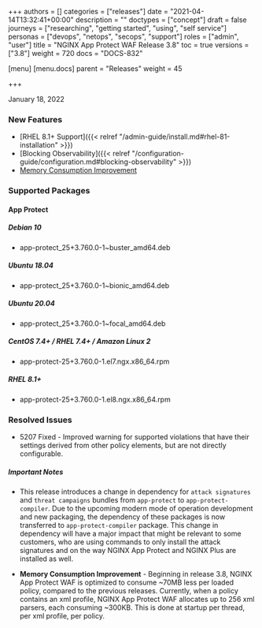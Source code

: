 +++
authors = []
categories = ["releases"]
date = "2021-04-14T13:32:41+00:00"
description = ""
doctypes = ["concept"]
draft = false
journeys = ["researching", "getting started", "using", "self service"]
personas = ["devops", "netops", "secops", "support"]
roles = ["admin", "user"]
title = "NGINX App Protect WAF Release 3.8"
toc = true
versions = ["3.8"]
weight = 720
docs = "DOCS-832"

[menu]
  [menu.docs]
    parent = "Releases"
    weight = 45

+++

January 18, 2022 

### New Features

- [RHEL 8.1+ Support]({{< relref "/admin-guide/install.md#rhel-81-installation" >}})
- [Blocking Observability]({{< relref "/configuration-guide/configuration.md#blocking-observability" >}})
- [Memory Consumption Improvement](#important-notes)

### Supported Packages

#### App Protect

##### Debian 10

- app-protect_25+3.760.0-1~buster_amd64.deb

##### Ubuntu 18.04

- app-protect_25+3.760.0-1~bionic_amd64.deb

##### Ubuntu 20.04

- app-protect_25+3.760.0-1~focal_amd64.deb

##### CentOS 7.4+ / RHEL 7.4+ / Amazon Linux 2

- app-protect-25+3.760.0-1.el7.ngx.x86_64.rpm 

##### RHEL 8.1+
- app-protect-25+3.760.0-1.el8.ngx.x86_64.rpm

### Resolved Issues

- 5207 Fixed - Improved warning for supported violations that have their settings derived from other policy elements, but are not directly configurable.


##### Important Notes

- This release introduces a change in dependency for `attack signatures` and `threat campaigns` bundles from `app-protect` to `app-protect-compiler`. Due to the upcoming modern mode of operation development and new packaging, the dependency of these packages is now transferred to `app-protect-compiler` package.  This change in dependency will have a major impact that might be relevant to some customers, who are using commands to only install the attack signatures and on the way NGINX App Protect and NGINX Plus are installed as well.

- **Memory Consumption Improvement** - Beginning in release 3.8, NGINX App Protect WAF is optimized to consume ~70MB less per loaded policy, compared to the previous releases. Currently, when a policy contains an xml profile, NGINX App Protect WAF allocates up to 256 xml parsers, each consuming ~300KB. This is done at startup per thread, per xml profile, per policy. 



